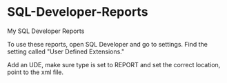 # SQL-Developer-Reports
My SQL Developer Reports


To use these reports, open SQL Developer and go to settings.
Find the setting called "User Defined Extensions."

Add an UDE, make sure type is set to REPORT and set the correct location, point to the xml file.

